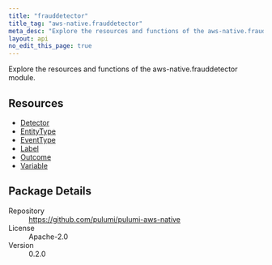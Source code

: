 ```yaml
---
title: "frauddetector"
title_tag: "aws-native.frauddetector"
meta_desc: "Explore the resources and functions of the aws-native.frauddetector module."
layout: api
no_edit_this_page: true
---
```


<!-- WARNING: this file was generated by Pulumi Docs Generator. -->
<!-- Do not edit by hand unless you're certain you know what you are doing! -->

Explore the resources and functions of the aws-native.frauddetector module.

<h2 id="resources">Resources</h2>
<ul class="api">
    <li><a href="detector" title="Detector"><span class="symbol resource"></span>Detector</a></li>
    <li><a href="entitytype" title="EntityType"><span class="symbol resource"></span>EntityType</a></li>
    <li><a href="eventtype" title="EventType"><span class="symbol resource"></span>EventType</a></li>
    <li><a href="label" title="Label"><span class="symbol resource"></span>Label</a></li>
    <li><a href="outcome" title="Outcome"><span class="symbol resource"></span>Outcome</a></li>
    <li><a href="variable" title="Variable"><span class="symbol resource"></span>Variable</a></li>
</ul>

<h2 id="package-details">Package Details</h2>
<dl class="package-details">
	<dt>Repository</dt>
	<dd><a href="https://github.com/pulumi/pulumi-aws-native">https://github.com/pulumi/pulumi-aws-native</a></dd>
	<dt>License</dt>
	<dd>Apache-2.0</dd>
	<dt>Version</dt>
	<dd>0.2.0</dd>
</dl>

